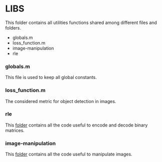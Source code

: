 # LIBS
This folder contains all utilities functions shared among different files and folders.
- globals.m
- loss_function.m
- image-manipulation
- rle

### globals.m
This file is used to keep all global constants.

### loss_function.m
The considered metric for object detection in images.

### rle
This [folder](./rle) contains all the code useful to encode and decode binary matrices.

### image-manipulation
This [folder](./image-manipulation) contains all the code useful to manipulate images.